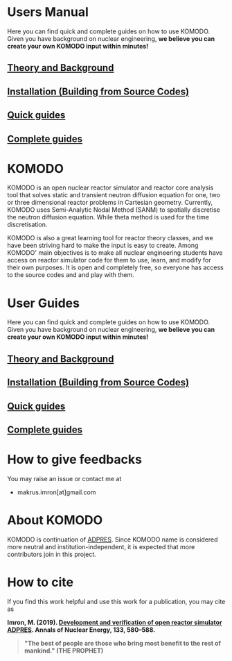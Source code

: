# Users Manual

Here you can find quick and complete guides on how to use KOMODO. Given you have background on nuclear engineering, **we believe you can create your own KOMODO input within minutes!**
## [Theory and Background](https://imronuke.github.io/KOMODO/method)
## [Installation (Building from Source Codes)](https://imronuke.github.io/KOMODO/install)
## [Quick guides](https://imronuke.github.io/KOMODO/quick-guides)
## [Complete guides](https://imronuke.github.io/KOMODO/card-desc)

# KOMODO

KOMODO is an open nuclear reactor simulator and reactor core analysis tool that solves static and transient neutron diffusion equation for one, two or three dimensional reactor problems in Cartesian geometry. Currently, KOMODO uses Semi-Analytic Nodal Method (SANM) to spatially discretise the neutron diffusion equation. While theta method is used for the time discretisation.

KOMODO is also a great learning tool for reactor theory classes, and we have been striving hard to make the input is easy to create. Among KOMODO' main objectives is to make all nuclear engineering students have access on reactor simulator code for them to use, learn, and modify for their own purposes. It is open and completely free, so everyone has access to the source codes and and play with them.

# User Guides

Here you can find quick and complete guides on how to use KOMODO. Given you have background on nuclear engineering, **we believe you can create your own KOMODO input within minutes!**
## [Theory and Background](https://imronuke.github.io/KOMODO/method)
## [Installation (Building from Source Codes)](https://imronuke.github.io/KOMODO/install)
## [Quick guides](https://imronuke.github.io/KOMODO/quick-guides)
## [Complete guides](https://imronuke.github.io/KOMODO/card-desc)


# How to give feedbacks
You may raise an issue or contact me at
* makrus.imron[at]gmail.com

# About KOMODO
KOMODO is continuation of [ADPRES](https://github.com/imronuke/ADPRES). Since KOMODO name is considered more neutral and institution-independent, it is expected that more contributors join in this project.

# How to cite
If you find this work helpful and use this work for a publication, you may cite as

**Imron, M. (2019). [Development and verification of open reactor simulator ADPRES](https://doi.org/10.1016/j.anucene.2019.06.049). Annals of Nuclear Energy, 133, 580–588.**


> **"The best of people are those who bring most benefit to the rest of mankind." (THE PROPHET)**
